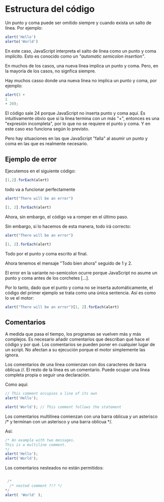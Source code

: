 # Estructura del código

Un punto y coma puede ser omitido siempre y cuando exista un salto de línea. Por ejemplo: 

```javascript 
alert('Hello')
alerto('World')
```
En este caso, JavaScript interpreta el salto de línea como un punto y coma implícito. Esto es conocido como un *"automatic semicolon insertion"*. 

En muchos de los casos, una nueva línea implica un punto y coma. Pero, en la mayoría de los casos, no signfica siempre. 

Hay muchos casso donde una nueva línea no implica un punto y coma, por ejemplo: 

```javascript
alert(3 + 
1
+ 20);
```

El código sale 24 porque JavaScript no inserta punto y coma aquí. Es intuitivamente obvio que si la línea termina con un más "+", entonces es una "expresión incompleta", por lo que no se requiere el punto y coma. Y en este caso eso funciona según lo previsto.

Pero hay situaciones en las que JavaScript "falla" al asumir un punto y coma en las que es realmente necesario.

## Ejemplo de error

Ejecutemos en el siguiente código: 

```javascript 
[1,2].forEach(alert)
```

todo va a funcionar perfectamente

```javascript
alert("There will be an error")

[1, 2].forEach(alert)
```
Ahora, sin embargo, el código va a romper en el último paso. 

Sin embargo, si  lo hacemos de esta manera, todo irá correcto: 

```javascript
alert("There will be an error")

[1, 2].forEach(alert)
```
Todo por el punto y coma escrito al final.

Ahora tenemos el mensaje "Todo bien ahora" seguido de 1 y 2.

El error en la variante no-semicolon ocurre porque JavaScript no asume un punto y coma antes de los corchetes [...].

Por lo tanto, dado que el punto y coma no se inserta automáticamente, el código del primer ejemplo se trata como una única sentencia. Así es como lo ve el motor:

```javascript
alert("There will be an error")[1, 2].forEach(alert)
```

## Comentarios 

A medida que pasa el tiempo, los programas se vuelven más y más complejos. Es necesario añadir comentarios que describan qué hace el código y por qué.
Los comentarios se pueden poner en cualquier lugar de un script. No afectan a su ejecución porque el motor simplemente las ignora.

Los comentarios de una línea comienzan con dos caracteres de barra oblicua //.
El resto de la línea es un comentario. Puede ocupar una línea completa propia o seguir una declaración.

Como aquí:

```javascript
// This comment occupies a line of its own
alert('Hello');

alert('World'); // This comment follows the statement
```
Los comentarios multilínea comienzan con una barra oblicua y un asterisco /* y terminan con un asterisco y una barra oblicua */.

Así:

```javascript
/* An example with two messages.
This is a multiline comment.
*/
alert('Hello');
alert('World');
```
Los comentarios nesteados no están permitidos: 


```javascript

 /*
  /* nested comment ?!? */
*/
alert( 'World' );
```

